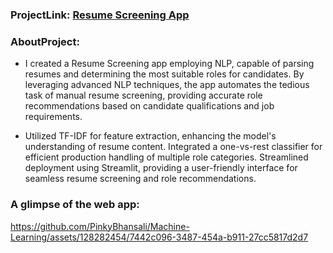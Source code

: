 ### ProjectLink: [Resume Screening App](https://github.com/PinkyBhansali/NLP/blob/master/Resume%20Screening/NLP-%20Resume%20Screening.ipynb)

### AboutProject: 
- I created a Resume Screening app employing NLP, capable of parsing resumes and determining the most suitable roles for candidates. By leveraging advanced NLP techniques, the app automates the tedious task of manual resume screening, providing accurate role recommendations based on candidate qualifications and job requirements.

- Utilized TF-IDF for feature extraction, enhancing the model's understanding of resume content. Integrated a one-vs-rest classifier for efficient production handling of multiple role categories. Streamlined deployment using Streamlit, providing a user-friendly interface for seamless resume screening and role recommendations.


### A glimpse of the web app:

https://github.com/PinkyBhansali/Machine-Learning/assets/128282454/7442c096-3487-454a-b911-27cc5817d2d7

